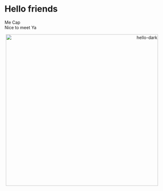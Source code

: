 # Hello friends

<p>
  Me Cap<br>
  Nice to meet Ya
  <p align="right">
    <img src="https://media1.tenor.com/m/IiKgieo02YsAAAAC/evil-vitalik-ethereum-bad.gif" alt="hello-dark" width="500" />
  </p>
</p>

